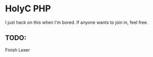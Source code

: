 # HolyC PHP
I just hack on this when I'm bored. If anyone wants to join in, feel free.

## TODO:
Finish Lexer
